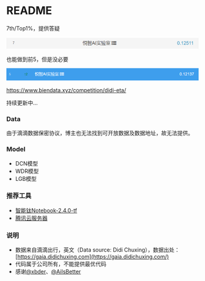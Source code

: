 # README

7th/Top1%，提供答疑

![1628602069041](assets/1628602069041.png)

也能做到前5，但是没必要

![1628602545539](assets/1628602545539.png)

<https://www.biendata.xyz/competition/didi-eta/>



持续更新中...

### Data

由于滴滴数据保密协议，博主也无法找到可开放数据及数据地址，故无法提供。

### Model

- DCN模型
- WDR模型
- LGB模型



### 推荐工具

- [智能钛Notebook-2.4.0-tf](https://console.cloud.tencent.com/tione/notebook/instance)
- [腾讯云服务器](https://console.cloud.tencent.com/cvm/instance/index)



### 说明

- 数据来自滴滴出行，英文（Data source: Didi Chuxing），数据出处：[https://gaia.didichuxing.com](https://gaia.didichuxing.com/)
- 代码属于公司所有，不能提供最优代码
- 感谢[@xbder](https://github.com/xbder)、[@AiIsBetter](https://github.com/AiIsBetter)

